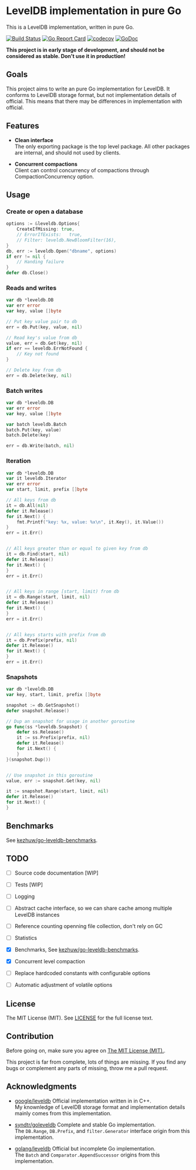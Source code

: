 # LevelDB implementation in pure Go
This is a LevelDB implementation, written in pure Go.

[![Build Status](https://travis-ci.org/kezhuw/leveldb.svg?branch=master)](https://travis-ci.org/kezhuw/leveldb)
[![Go Report Card](https://goreportcard.com/badge/github.com/kezhuw/leveldb)](https://goreportcard.com/report/github.com/kezhuw/leveldb)
[![codecov](https://codecov.io/gh/kezhuw/leveldb/branch/master/graph/badge.svg)](https://codecov.io/gh/kezhuw/leveldb)
[![GoDoc](https://godoc.org/github.com/kezhuw/leveldb?status.svg)](http://godoc.org/github.com/kezhuw/leveldb)

**This project is in early stage of development, and should not be considered as stable. Don't use it in production!**


## Goals
This project aims to write an pure Go implementation for LevelDB. It conforms to LevelDB storage format, but not
implementation details of official. This means that there may be differences in implementation with official.


## Features

- **Clean interface**  
The only exporting package is the top level package. All other packages are internal, and should not used by clients.

- **Concurrent compactions**  
Client can control concurrency of compactions through CompactionConcurrency option.


## Usage

### Create or open a database
```go
options := &leveldb.Options{
	CreateIfMissing: true,
	// ErrorIfExists:   true,
	// Filter: leveldb.NewBloomFilter(16),
}
db, err := leveldb.Open("dbname", options)
if err != nil {
	// Handing failure
}
defer db.Close()
```

### Reads and writes
```go
var db *leveldb.DB
var err error
var key, value []byte

// Put key value pair to db
err = db.Put(key, value, nil)

// Read key's value from db
value, err = db.Get(key, nil)
if err == leveldb.ErrNotFound {
	// Key not found
}

// Delete key from db
err = db.Delete(key, nil)
```

### Batch writes
```go
var db *leveldb.DB
var err error
var key, value []byte

var batch leveldb.Batch
batch.Put(key, value)
batch.Delete(key)

err = db.Write(batch, nil)
```


### Iteration
```go
var db *leveldb.DB
var it leveldb.Iterator
var err error
var start, limit, prefix []byte

// All keys from db
it = db.All(nil)
defer it.Release()
for it.Next() {
	fmt.Printf("key: %x, value: %x\n", it.Key(), it.Value())
}
err = it.Err()


// All keys greater than or equal to given key from db
it = db.Find(start, nil)
defer it.Release()
for it.Next() {
}
err = it.Err()


// All keys in range [start, limit) from db
it = db.Range(start, limit, nil)
defer it.Release()
for it.Next() {
}
err = it.Err()


// All keys starts with prefix from db
it = db.Prefix(prefix, nil)
defer it.Release()
for it.Next() {
}
err = it.Err()
```

### Snapshots
```go
var db *leveldb.DB
var key, start, limit, prefix []byte

snapshot := db.GetSnapshot()
defer snapshot.Release()

// Dup an snapshot for usage in another goroutine
go func(ss *leveldb.Snapshot) {
	defer ss.Release()
	it := ss.Prefix(prefix, nil)
	defer it.Release()
	for it.Next() {
	}
}(snapshot.Dup())


// Use snapshot in this goroutine
value, err := snapshot.Get(key, nil)

it := snapshot.Range(start, limit, nil)
defer it.Release()
for it.Next() {
}
```

## Benchmarks
See [kezhuw/go-leveldb-benchmarks][go-leveldb-benchmarks].

## TODO
- [ ] Source code documentation [WIP]
- [ ] Tests [WIP]
- [ ] Logging
- [ ] Abstract cache interface, so we can share cache among multiple LevelDB instances
- [ ] Reference counting openning file collection, don't rely on GC
- [ ] Statistics
- [x] Benchmarks, See [kezhuw/go-leveldb-benchmarks][go-leveldb-benchmarks].
- [x] Concurrent level compaction
- [ ] Replace hardcoded constants with configurable options
- [ ] Automatic adjustment of volatile options


## License
The MIT License (MIT). See [LICENSE](LICENSE) for the full license text.


## Contribution
Before going on, make sure you agree on [The MIT License (MIT).](LICENSE).

This project is far from complete, lots of things are missing. If you find any bugs or complement any parts of missing,
throw me a pull request.


## Acknowledgments
* [google/leveldb](https://github.com/google/leveldb) Official implementation written in in C++.  
  My knownledge of LevelDB storage format and implementation details mainly comes from this implementation.

* [syndtr/goleveldb](https://github.com/syndtr/goleveldb) Complete and stable Go implementation.  
  The `DB.Range`, `DB.Prefix`, and `filter.Generator` interface origin from this implementation.

* [golang/leveldb](https://github.com/golang/leveldb) Official but incomplete Go implementation.  
  The `Batch` and `Comparator.AppendSuccessor` origins from this implementation.

[go-leveldb-benchmarks]: https://github.com/kezhuw/go-leveldb-benchmarks

